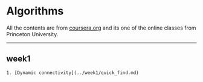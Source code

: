 # Algorithms

All the contents are from [coursera.org](https://www.coursera.org) and its one of the online classes from Princeton University.


---

## week1
    1. [Dynamic connectivity](../week1/quick_find.md)
